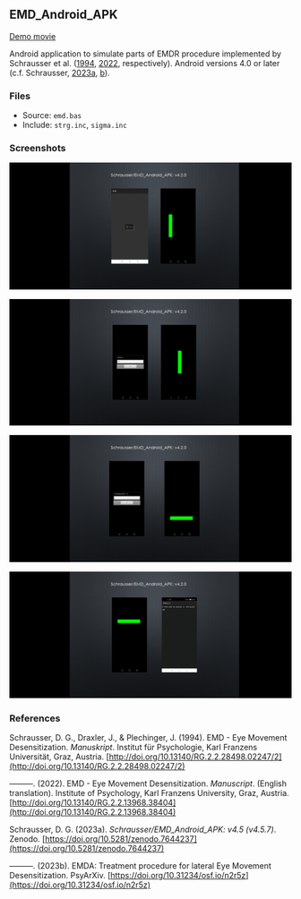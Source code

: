 ## EMD_Android_APK
[Demo movie](https://m.youtube.com/watch?v=n8u1iLaO1cQ)

Android application to simulate parts of EMDR procedure implemented by Schrausser et al. ([1994](http://doi.org/10.13140/RG.2.2.28498.02247/2), [2022](http://doi.org/10.13140/RG.2.2.13968.38404), respectively). Android versions 4.0 or later (c.f. Schrausser, [2023a](https://doi.org/10.5281/zenodo.7644237), [b](https://doi.org/10.31234/osf.io/n2r5z)).

### Files

- Source: `emd.bas`
- Include: `strg.inc`, `sigma.inc`

### Screenshots

![figure.\label{pic1}](pic1.jpg)

![figure.\label{pic2}](pic2.jpg)

![figure.\label{pic3}](pic3.jpg)

![figure.\label{pic4}](pic4.jpg)

### References

Schrausser, D. G., Draxler, J., & Plechinger, J. (1994). EMD - Eye Movement Desensitization. *Manuskript*. Institut für Psychologie, Karl Franzens Universität, Graz, Austria. [http://doi.org/10.13140/RG.2.2.28498.02247/2](http://doi.org/10.13140/RG.2.2.28498.02247/2)
 
———. (2022). EMD - Eye Movement Desensitization. *Manuscript*. (English translation). Institute of Psychology, Karl Franzens University, Graz, Austria. [http://doi.org/10.13140/RG.2.2.13968.38404](http://doi.org/10.13140/RG.2.2.13968.38404)

Schrausser, D. G. (2023a). *Schrausser/EMD_Android_APK: v4.5 (v4.5.7)*. Zenodo. [https://doi.org/10.5281/zenodo.7644237](https://doi.org/10.5281/zenodo.7644237)
   
———. (2023b). EMDA: Treatment procedure for lateral Eye Movement
Desensitization. PsyArXiv. [https://doi.org/10.31234/osf.io/n2r5z](https://doi.org/10.31234/osf.io/n2r5z)
